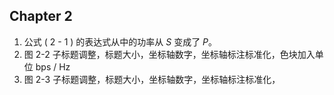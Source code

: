## Chapter 2
1. 公式 ( 2 - 1 ) 的表达式从中的功率从 $S$ 变成了 $P$。
2. 图 2-2 子标题调整，标题大小，坐标轴数字，坐标轴标注标准化，色块加入单位 bps / Hz
3. 图 2-3 子标题调整，标题大小，坐标轴数字，坐标轴标注标准化，
